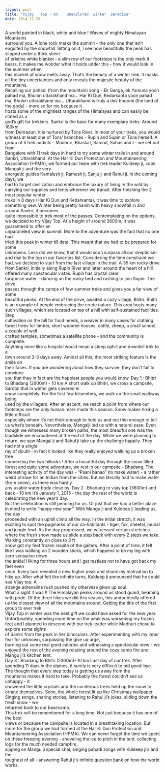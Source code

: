 ```yaml
---
layout: post
title: "Vijay	Top - An	unexplored	winter	paradise"
date: 2014-12-28
---
```

A	world	painted	in	black, white	and	blue	!	Waves	 of	mighty	Himalayan	Mountains	
surround you.	A lone	rock marks the	summit	- the	only	one	that	isn’t	engulfed	by	the	
snowfall. Sitting	on	it,	I	see	how	beautifully	the	peak	has	slipped	under	a	thick	sheet	
of	pristine	white	blanket	- a	slim	row	of	our footsteps is	 the	only	mark	it	bears.	 It	
makes	me	wonder	what	it	holds	under	this	- how	it	would	look	in	the	summer	when	
this blanket	of	snow	melts	away. That’s	the	beauty	of	a	winter	trek.	It	masks	all	the	
tiny	uncertainties	and	only	reveals	the	majestic	beauty	of	the	mountains.	
Recalling	our	pahadi (from	the	mountain)	song	-
Ek	Ganga,	ek	Yamuna	yoon	pahad ma,	 Bhulon	uttarakhand	ma…
Har	Ki	Dun,	Kedarkanta	yoon	pahad	ma, Bhulon	uttarakhand	ma…
Uttarakhand	is	truly	a	dev	bhoomi	(the	land	of	the	gods)	- more	so	for	me	because	it	
hosts	 some	 of	 the	mightiest	 ranges	 of	 the	Himalayas	and	 can	easily	 be	 stated	as a	
god’s	gift	for	trekkers.	Sankri	is	the	base	for	many	exemplary	treks.	Around	160km	
from	 Dehradun,	 it	 is	 nurtured	 by	 Tons	 River.	 In	 most	 of	 your	 treks,	 you	 would	
witness	at	least one	of	Tons’	branches	- Rupin	and	Supin or	Tons	herself.
A	group	of	5	trek	addicts	- Madhuri, Bhaskar,	Samod,	Suhas	and	I	- we	set	out	from	
Bangalore	with	11	trek	days	in	hand	to	try	some	winter	trails	in	and	around	Sankri,	
Uttarakhand. At	the	Har	Ki	Dun Protection	and	Mountaineering	Association	(HPMA),	
we	 formed	 our	 team	 with trek	 leader	 Kuldeep	 ji,	 cook Mangali	 ji	 and	 the	 very	
energetic guides	Kamalesh	ji,	Ramesh	ji,	Sanju	ji	and	Rahul	ji. In	the	coming	days,	we	
had	to	forget	civilization	and	embrace	the	luxury	of	living	in	the	wild	by	carrying	our	
supplies	and	 tents	wherever	we	 transit.	After	 finishing	 the	 2 most	 popular	winter	
treks	in	8	days	(Har	Ki	Dun	and	Kedarkanta),	it	was time	to	explore	something	new.
Winter	 being	 pretty	 harsh	 with	 heavy	 snowfall	 in	 and	 around	 Sankri,	 it	 becomes	
quite	 impossible	 to	 trek	 most	 of	 the	 passes.	 Contemplating on	 the	 options,	 we	
decided	to	try	Vijay	Top.	At	a	height	of	around	3600m,	it	was	guaranteed to	offer	an	
unparalleled	 view	in	 summit. More	 to	 the	adventure	was	 the	 fact	 that	 no	 one	 had	
tried	this	peak	in	winter	till	date.	This	meant	that	we	had	to	be	prepared	for	some	
unknowns.	Less	did	we	know,	that	it	would soon surpass	all	our	skepticism	and	rise
to	the	top	in	our	favorites	list.
Considering	the	time	constraint we	had,	we	decided to	start	from	the	last	village	in
the	 trail.	 A	 35	 km	 rocky	 drive from	 Sankri, initially	 along	 Rupin	 River	 and	 latter	
around	 the	 heart	 of	 a hill offered	many	 spectacular	 vistas.	Rupin	 has crystal clear	
turquoise water	- dancing	 on	 the	 rocky	 bed	 and	 rushing	 to	 join	 Supin.	 The	 drive	
passes	 through	 the	 camps	 of	 few	 summer	 treks and	 gives	 you	 a	 far	 view	 of	 some	
beautiful	peaks. At	the	end	of	the	drive,	awaited	a	 cozy	village,	Bhitri.
Bhitri	is	 an example	 of	 people	 embracing	 the	 crude	nature.	 This	 area	 hosts	many	
such	 villages,	 which	 are	 located	 on	 top	 of	 a	 hill	 with	 self-sustained	 facilities.	 Step	
cultivation	 on	 the	 hill	 for	 food	 needs,	 a	 weaver in	 many	 cases	 for	 clothing,	 forest	
trees	for	timber,	short	wooden	houses,	cattle,	sheep,	a	small	school,	a	couple	of	well	
crafted	 temples,	 sometimes	 a	 satellite	 phone	 - and	 the	 community	 is	 complete.	
Anything	 more	 like	 a	 hospital	 would	 mean	 a	 steep	 uphill	 and	 downhill	 trek	 to	 a	
town	around	2-3	days	away. Amidst	all	this,	the	most	striking	feature	is	the	smile	on	
their	faces.	If	you	are	wondering	about	how	they	survive,	they	don’t	fail	to	convince	
you	that	they	in	fact	are	the	happiest people	you	would	know.
Day	1	:	Bhitri	to	Bhadang	(2600m)	 - 10 km
A	short	walk	up	Bhitri,	we	cross	a campsite,	Sarotal	that in	winter	gets covered	in	
snow	completely.	For	the	first	few	kilometers,	we walk	on	the	small	walkway	being	
used by	the	villagers.	After	an	ascent,	we	reach	a	point	from	where	our	footsteps	are	
the	 only	 human	 mark made	 this	 season.	 Snow	 makes	 hiking	 a	 little	 difficult	
especially	 where	 it’s	 not	 thick	 enough	 to	 hold	 us	 and	 not	 thin	 enough	 to	 tell	 us	
what’s	beneath.	Nevertheless,	Mangalji	led	us	with	a	natural ease.
Even	 though	 we	 witnessed	 many	 broken	 paths,	 the	 most	 dreadful	 one	 was	 the	
landslide we	encountered	at	the	end	of	the	day.	While	we	were	planning	to	return,	
we	saw Mangal	ji	and Rahul	ji take	up the	challenge happily.	They	had	not	a	single	
ray	 of	 doubt - in	 fact	 it	 looked	 like	 they	 really	 enjoyed	 walking	 up	 a	 broken	 tree	
connecting	the	two	hillocks !	After	a	beautiful	day	through	the	snow	filled	forest	and	
quite	some	adventure,	we	rest	in	our	campsite	- Bhadang.	 The	interesting	activity of	
the	day	was	- “Paani	banao”	(to	make	water)	- a	rather weird	phrase	 for	an Indian
from	the	cities.	But	we	literally	had	to	make	water	(from	snow),	as	there	was	hardly	
any	usable	water	body	close	by.	
Day	2	: Bhadang to	vijay	top (3600m) and	back	- 10 km	
It’s	January	1,	2015	- the	day	the	rest	of	the	world	is	celebrating	the	new	year’s	day.	
But	the celebration	is	still	pending	for	us.	Or	just	that	we	had a	better place in	mind
to	 write	 “happy	 new	 year”.	 With Mangu	 ji	 and	 Kuldeep	 ji	 leading	 us,	 the	 day	
proceeded with	an	uphill	climb	all	 the	way. In	 the	initial	stretch,	it	was	exciting	 to	
spot	the	pugmarks of	our	co-habitants	- tiger,	fox,	cheetal,	munal	and	jungle	fowl.
As	the	day	progressed,	we	witnessed certain	stretches	where	the	 fresh	snow	made
us slide	a	step back	with	every	2	steps	we	take.	Walking	constantly	on	close	to	3	ft	
snow	got my feet	frozen	inspite	of	the	gaiters.	After	a	point	of	time,	it	felt	like	I	was	
walking	on	2	wooden	sticks,	which happens	to	be	my leg	with	zero	sensation	down	
the	ankle! Hiking	for	three	hours	and	I	get	restless	not	to	have	got	back	my	feet	even	
once.	Every	 turn	revealed	a	new	higher	peak	and	shook my motivation	 to	hike	up.	
After	what	felt	like	infinite	turns,	Kuldeep	ji announced that	he	could see	Vijay	top. A	
strange	adrenaline	rush pushed my	otherwise	given	up	soul.		
What	a	 sight	it	was	!!	The	Himalayan	 peaks around	 us	 stood guard, beaming with
pride.	Of	the	three	hikes	we	did	this	season,	this	undoubtedly	offered	us the	closest	
view	 of	 all	 the	 mountains	 around.	 Getting	 the	 title	 of	 the	 first	 group	 to	 ever	 trek	
Vijay	 Top	 in	 winter	 was	 the	 best	 gift	 we	 could	 have	 asked	 for	 the	 new	 year.	
Unfortunately,	spending	more	time	on	the	peak	was	worsening	my	frozen	feet	and	I
planned	to	descend	with	our	trek	leader	while	Madhuri	chose	to	explore some	sights	
of	Sankri	from	the	peak	in	her	binoculars.	
After	experimenting	with	my	inner	 fear	 for	unknown,	surpassing	 the	give	up	urge,		
burning	out	some	real	good	calories	and	witnessing	a	spectacular	view	- we	enjoyed	
the	rest	of	 the	evening	relaxing	around	 the	cozy	camp	 fire	and	Mangu	ji’s		kitchen	
tent.	
Day	3	: Bhadang	to	Bhitri (2300m)- 10	km
Last	day	of	our	trek.	After	spending	11	days	in	the	alpines,	it	surely	is very	difficult
to	 bid	 good-bye.	 The	 thought	 that	 every	 step	 today	 is	 getting	 us	 away	 from	 the	
mountains makes	it	 hard	 to	 take.	Probably	 the	 forest	 couldn’t see	 us	 unhappy	- it	
showered	 the	 little	 crystals	 and	 the	 coniferous	 trees held up	 the	 snow	 to	 ornate
themselves. Soon,	 the	 whole	 forest	 lit	 up	 like	 Christmas wallpaper. Singing	 songs,	
sharing	 stories,	 listening	 to	 Rahul	 ji’s	 jokes,	 sliding	 down	 the	 fresh	 snow	 - we	
returned	back	to	our	basecamp.	
This	trek	will	be	remembered	for	a	long	time.	Not	just	because	it	has one	of	the	best	
views	or	because	the	campsite is	located	in	a	breathtaking	location.	But	more	for	the	
group	we	had	formed	at	the	Har	Ki	Dun	Protection	and	Mountaineering	Association	
(HPMA). We	 can	 never	 forget	 the	 time	 we	 spent	 on	 these	 freezing	 evening -
shoveling	the	ice	to	pitch	in	the	tent,	collecting	logs	 for	the	much	needed	campfire,	
sipping	 on	 Mangu	 ji	 special	 chai,	 singing	 pahadi	 songs	 with	 Kuldeep	 ji’s	 and	 the	
toughest	of	all	- answering	Rahul	ji’s	infinite	question	bank	on	how	the	world	works.
